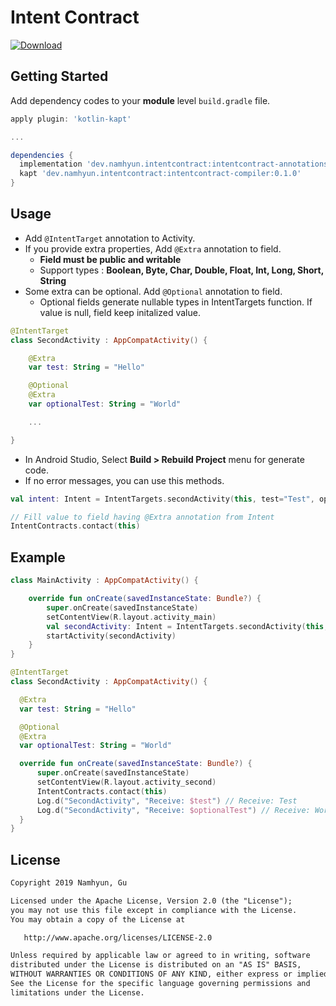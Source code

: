 # Intent Contract

[ ![Download](https://api.bintray.com/packages/namhyun-gu/intentcontract/intentcontract-compiler/images/download.svg) ](https://bintray.com/namhyun-gu/intentcontract/intentcontract-compiler/_latestVersion)

## Getting Started

Add dependency codes to your **module** level `build.gradle` file.

```groovy
apply plugin: 'kotlin-kapt'

...

dependencies {
  implementation 'dev.namhyun.intentcontract:intentcontract-annotations:0.1.0'
  kapt 'dev.namhyun.intentcontract:intentcontract-compiler:0.1.0'
}
```

## Usage

- Add `@IntentTarget` annotation to Activity.
- If you provide extra properties, Add `@Extra` annotation to field.
  - **Field must be public and writable**
  - Support types : **Boolean, Byte, Char, Double, Float, Int, Long, Short, String**
- Some extra can be optional. Add `@Optional` annotation to field.
  - Optional fields generate nullable types in IntentTargets function. If value is null, field keep initalized value.

```kotlin
@IntentTarget
class SecondActivity : AppCompatActivity() {

    @Extra
    var test: String = "Hello"

    @Optional
    @Extra
    var optionalTest: String = "World"

    ...

}
```

- In Android Studio, Select **Build > Rebuild Project** menu for generate code.
- If no error messages, you can use this methods.

```kotlin
val intent: Intent = IntentTargets.secondActivity(this, test="Test", optionalTest=null)
```

```kotlin
// Fill value to field having @Extra annotation from Intent
IntentContracts.contact(this)
```

## Example

```kotlin
class MainActivity : AppCompatActivity() {

    override fun onCreate(savedInstanceState: Bundle?) {
        super.onCreate(savedInstanceState)
        setContentView(R.layout.activity_main)
        val secondActivity: Intent = IntentTargets.secondActivity(this, test="Test", optionalTest=null)
        startActivity(secondActivity)
    }
}
```

```kotlin
@IntentTarget
class SecondActivity : AppCompatActivity() {

  @Extra
  var test: String = "Hello"

  @Optional
  @Extra
  var optionalTest: String = "World"

  override fun onCreate(savedInstanceState: Bundle?) {
      super.onCreate(savedInstanceState)
      setContentView(R.layout.activity_second)
      IntentContracts.contact(this)
      Log.d("SecondActivity", "Receive: $test") // Receive: Test
      Log.d("SecondActivity", "Receive: $optionalTest") // Receive: World
  }
}
```

## License

```xml
Copyright 2019 Namhyun, Gu

Licensed under the Apache License, Version 2.0 (the "License");
you may not use this file except in compliance with the License.
You may obtain a copy of the License at

   http://www.apache.org/licenses/LICENSE-2.0

Unless required by applicable law or agreed to in writing, software
distributed under the License is distributed on an "AS IS" BASIS,
WITHOUT WARRANTIES OR CONDITIONS OF ANY KIND, either express or implied.
See the License for the specific language governing permissions and
limitations under the License.
```
